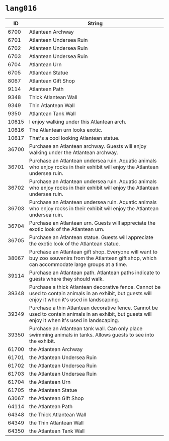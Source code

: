 # `lang016`

| ID | String |
| -- | ------ |
| 6700 | Atlantean Archway |
| 6701 | Atlantean Undersea Ruin |
| 6702 | Atlantean Undersea Ruin |
| 6703 | Atlantean Undersea Ruin |
| 6704 | Atlantean Urn |
| 6705 | Atlantean Statue |
| 8067 | Atlantean Gift Shop |
| 9114 | Atlantean Path |
| 9348 | Thick Atlantean Wall |
| 9349 | Thin Atlantean Wall |
| 9350 | Atlantean Tank Wall |
| 10615 | I enjoy walking under this Atlantean arch. |
| 10616 | The Atlantean urn looks exotic. |
| 10617 | That's a cool looking Atlantean statue. |
| 36700 | Purchase an Atlantean archway. Guests will enjoy walking under the Atlantean archway. |
| 36701 | Purchase an Atlantean undersea ruin. Aquatic animals who enjoy rocks in their exhibit will enjoy the Atlantean undersea ruin. |
| 36702 | Purchase an Atlantean undersea ruin. Aquatic animals who enjoy rocks in their exhibit will enjoy the Atlantean undersea ruin. |
| 36703 | Purchase an Atlantean undersea ruin. Aquatic animals who enjoy rocks in their exhibit will enjoy the Atlantean undersea ruin. |
| 36704 | Purchase an Atlantean urn. Guests will appreciate the exotic look of the Atlantean urn. |
| 36705 | Purchase an Atlantean statue. Guests will appreciate the exotic look of the Atlantean statue. |
| 38067 | Purchase an Atlantean gift shop. Everyone will want to buy zoo souvenirs from the Atlantean gift shop, which can accommodate large groups at a time. |
| 39114 | Purchase an Atlantean path.  Atlantean paths indicate to guests where they should walk. |
| 39348 | Purchase a thick Atlantean decorative fence.  Cannot be used to contain animals in an exhibit, but guests will enjoy it when it's used in landscaping. |
| 39349 | Purchase a thin Atlantean decorative fence.  Cannot be used to contain animals in an exhibit, but guests will enjoy it when it's used in landscaping. |
| 39350 | Purchase an Atlantean tank wall.  Can only place swimming animals in tanks. Allows guests to see into the exhibit. |
| 61700 | the Atlantean Archway |
| 61701 | the Atlantean Undersea Ruin |
| 61702 | the Atlantean Undersea Ruin |
| 61703 | the Atlantean Undersea Ruin |
| 61704 | the Atlantean Urn |
| 61705 | the Atlantean Statue |
| 63067 | the Atlantean Gift Shop |
| 64114 | the Atlantean Path |
| 64348 | the Thick Atlantean Wall |
| 64349 | the Thin Atlantean Wall |
| 64350 | the Atlantean Tank Wall |

